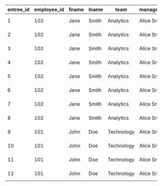 | entree_id | employee_id | fname | lname | team       | manager_name | date       | duration_hours | duration_minutes | billable_time | nonbillable_admin_time | nonbillable_training_time | unavailable_time | total_time | project_code | allocation_type | holiday_status | category_1 | category_2 | category_3 | comments |
|-----------|-------------|-------|-------|------------|--------------|------------|----------------|------------------|---------------|------------------------|--------------------------|-----------------|------------|--------------|----------------|---------------|-----------|-----------|-----------|----------|
| 1         | 102         | Jane  | Smith | Analytics  | Alice Smith  | 2024-10-15 | 8              | 10               | 8.17          | 0.0                    | 0.0                      | 0.0             | 8.17       |              | Billable       |               | Cat B1    |           |           | thif     |
| 2         | 102         | Jane  | Smith | Analytics  | Alice Smith  | 2024-10-16 | 8              | 10               | 8.17          | 0.0                    | 0.0                      | 0.0             | 8.17       |              | billable       |               | cat_b1    |           |           |          |
| 3         | 102         | Jane  | Smith | Analytics  | Alice Smith  | 2024-10-09 | 2              | 20               | 0.0           | 2.33                   | 0.0                      | 0.0             | 2.33       |              | non-billable   |               | admin     |           |           | the      |
| 4         | 102         | Jane  | Smith | Analytics  | Alice Smith  | 2024-10-08 | 2              | 20               | 0.0           | 2.33                   | 0.0                      | 0.0             | 2.33       |              | non-billable   |               | admin     |           |           | the      |
| 5         | 102         | Jane  | Smith | Analytics  | Alice Smith  | 2024-10-15 | 7              | 5                | 0.0           | 0.0                    | 7.08                     | 0.0             | 7.08       |              | non-billable   |               | training  |           |           |          |
| 6         | 102         | Jane  | Smith | Analytics  | Alice Smith  | 2024-10-16 | 7              | 5                | 0.0           | 0.0                    | 7.08                     | 0.0             | 7.08       |              | non-billable   |               | training  |           |           |          |
| 7         | 102         | Jane  | Smith | Analytics  | Alice Smith  | 2024-10-08 | 7              | 5                | 0.0           | 0.0                    | 7.08                     | 0.0             | 7.08       |              | non-billable   |               | training  |           |           |          |
| 8         | 102         | Jane  | Smith | Analytics  | Alice Smith  | 2024-10-09 | 7              | 5                | 0.0           | 0.0                    | 7.08                     | 0.0             | 7.08       |              | non-billable   |               | training  |           |           |          |
| 9         | 101         | John  | Doe   | Technology | Alice Smith  | 2024-10-15 | 5              | 15               | 0.0           | 0.0                    | 5.25                     | 0.0             | 5.25       |              | non-billable   |               | training  |           | dummy_1   | Trail    |
| 10        | 101         | John  | Doe   | Technology | Alice Smith  | 2024-10-10 | 5              | 15               | 0.0           | 0.0                    | 5.25                     | 0.0             | 5.25       |              | non-billable   |               | training  |           | dummy_1   | Trail    |
| 11        | 101         | John  | Doe   | Technology | Alice Smith  | 2024-10-14 | 5              | 15               | 0.0           | 0.0                    | 5.25                     | 0.0             | 5.25       |              | non-billable   |               | training  |           | dummy_1   | Trail    |
| 12        | 101         | John  | Doe   | Technology | Alice Smith  | 2024-10-17 | 5              | 15               | 0.0           | 0.0                    | 5.25                     | 0.0             | 5.25       |              | non-billable   |               | training  |           | dummy_1   | Trail    |


